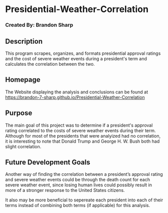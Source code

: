 # Presidential-Weather-Correlation
### Created By: Brandon Sharp

## Description
This program scrapes, organizes, and formats presidential approval ratings and the cost of severe weather events during a president's term and calculates the correlation between the two.

## Homepage
The Website displaying the analysis and conclusions can be found at https://brandon-7-sharp.github.io/Presidential-Weather-Correlation

## Purpose
The main goal of this project was to determine if a president's approval rating correlated to the costs of severe weather events during their term. Although for most of the presidents that were analyized had no correlation, it is interesting to note that Donald Trump and George H. W. Bush both had slight correlation.

## Future Development Goals
Another way of finding the correlation between a president’s approval rating and severe weather events could be through the death count for each severe weather event, since losing human lives could possibly result in more of a stronger response to the United States citizens.

It also may be more beneficial to sepereate each president into each of their terms instead of combining both terms (if applicable) for this analysis.